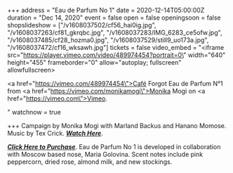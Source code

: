 +++
address = "Eau de Parfum No 1"
date = 2020-12-14T05:00:00Z
duration = "Dec 14, 2020"
event = false
open = false
openingsoon = false
shopslideshow = ["/v1608037502/cf56_hai0ig.jpg", "/v1608037263/cf81_gkrqbc.jpg", "/v1608037283/IMG_6283_ce5ofw.jpg", "/v1608037485/cf28_hozma0.jpg", "/v1608037529/still9_uo173a.jpg", "/v1608037472/cf16_wksawh.jpg"]
tickets = false
video_embed = "<iframe src=\"https://player.vimeo.com/video/489974454?portrait=0\" width=\"640\" height=\"455\" frameborder=\"0\" allow=\"autoplay; fullscreen\" allowfullscreen></iframe> <p><a href=\"https://vimeo.com/489974454\">Café Forgot Eau de Parfum N°1</a> from <a href=\"https://vimeo.com/monikamogi\">Monika Mogi</a> on <a href=\"https://vimeo.com\">Vimeo</a>.</p>"
watchnow = true

+++
Campaign by Monika Mogi with Marland Backus and Hanano Momose. Music by Tex Crick. [**_Watch Here_**](https://vimeo.com/489974454 "eau-de-parfum-no-1").

[**_Click Here to Purchase_**](https://shop.cafeforgot.com/product/caf-forgot-eau-de-parfum-no-1/2772?cp=true&sa=true&sbp=false&q=false "purchase-eau-de-parfum"). Eau de Parfum No 1 is developed in collaboration with Moscow based nose, Maria Golovina. Scent notes include pink peppercorn, dried rose, almond milk, and new stockings.